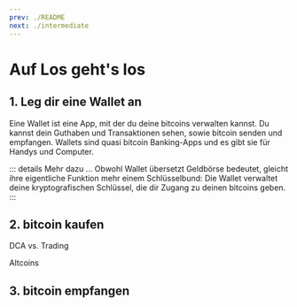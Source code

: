 ```yaml
---
prev: ./README
next: ./intermediate
---
```


# Auf Los geht's los

## 1. Leg dir eine Wallet an

Eine Wallet ist eine App, mit der du deine bitcoins verwalten kannst.
Du kannst dein Guthaben und Transaktionen sehen, sowie bitcoin senden und empfangen.
Wallets sind quasi bitcoin Banking-Apps und es gibt sie für Handys und Computer.

::: details Mehr dazu …
Obwohl Wallet übersetzt Geldbörse bedeutet, gleicht ihre eigentliche Funktion mehr einem Schlüsselbund:
Die Wallet verwaltet deine kryptografischen Schlüssel, die dir Zugang zu deinen bitcoins geben.
:::

## 2. bitcoin kaufen

DCA vs. Trading

Altcoins

## 3. bitcoin empfangen

